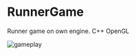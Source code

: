 # RunnerGame
Runner game on own engine. C++ OpenGL 

![gameplay](imgs/ezgif-3-36567f0fbb.gif "Title")
